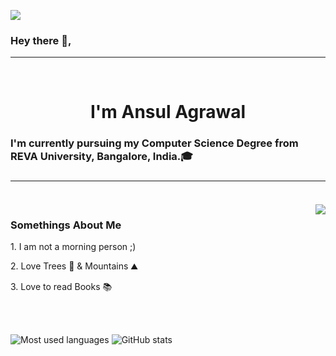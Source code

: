 ![](https://komarev.com/ghpvc/?username=ansulagrawal)

<h3>Hey there 👋,</h3><hr /><h1<br /> <br />
<h1 align="center">I'm Ansul Agrawal</h1>

<h3 align="left">I'm currently pursuing my Computer Science Degree from REVA University, Bangalore, India.🎓<h3>
<hr>
<br />
<img align="right" src="https://media.giphy.com/media/ZVik7pBtu9dNS/giphy.gif" />
  
<h3 align="left">Somethings About Me</h3>
  <p align="left">1. I am not a morning person ;) </p>
  <p align="left">2. Love Trees 🌳 & Mountains ⛰️ </p>
  <p align="left">3. Love to read Books 📚 </p>

<br />
<br />
<p align="left">
  <img src="https://github-readme-stats.vercel.app/api/top-langs/?username=ankitksh81&layout=compact&hide=makefile&theme=nord" alt="Most used languages" />
  <img src="https://github-readme-stats.vercel.app/api?username=ankitksh81&show_icons=true&count_private=true&hide=contribs,issues&theme=nord" alt="GitHub stats" />
</p>
